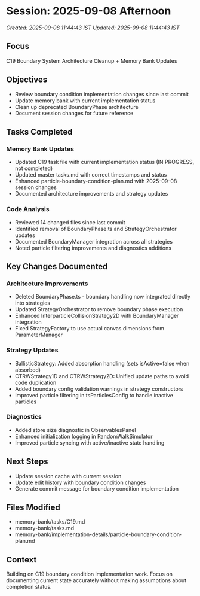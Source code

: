 # Session: 2025-09-08 Afternoon
*Created: 2025-09-08 11:44:43 IST*
*Updated: 2025-09-08 11:44:43 IST*

## Focus
C19 Boundary System Architecture Cleanup + Memory Bank Updates

## Objectives
- Review boundary condition implementation changes since last commit
- Update memory bank with current implementation status
- Clean up deprecated BoundaryPhase architecture
- Document session changes for future reference

## Tasks Completed

### Memory Bank Updates
- Updated C19 task file with current implementation status (IN PROGRESS, not completed)
- Updated master tasks.md with correct timestamps and status
- Enhanced particle-boundary-condition-plan.md with 2025-09-08 session changes
- Documented architecture improvements and strategy updates

### Code Analysis
- Reviewed 14 changed files since last commit
- Identified removal of BoundaryPhase.ts and StrategyOrchestrator updates
- Documented BoundaryManager integration across all strategies
- Noted particle filtering improvements and diagnostics additions

## Key Changes Documented

### Architecture Improvements
- Deleted BoundaryPhase.ts - boundary handling now integrated directly into strategies
- Updated StrategyOrchestrator to remove boundary phase execution
- Enhanced InterparticleCollisionStrategy2D with BoundaryManager integration
- Fixed StrategyFactory to use actual canvas dimensions from ParameterManager

### Strategy Updates
- BallisticStrategy: Added absorption handling (sets isActive=false when absorbed)
- CTRWStrategy1D and CTRWStrategy2D: Unified update paths to avoid code duplication
- Added boundary config validation warnings in strategy constructors
- Improved particle filtering in tsParticlesConfig to handle inactive particles

### Diagnostics
- Added store size diagnostic in ObservablesPanel
- Enhanced initialization logging in RandomWalkSimulator
- Improved particle syncing with active/inactive state handling

## Next Steps
- Update session cache with current session
- Update edit history with boundary condition changes
- Generate commit message for boundary condition implementation

## Files Modified
- memory-bank/tasks/C19.md
- memory-bank/tasks.md
- memory-bank/implementation-details/particle-boundary-condition-plan.md

## Context
Building on C19 boundary condition implementation work. Focus on documenting current state accurately without making assumptions about completion status.
